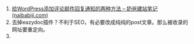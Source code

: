 1. [给WordPress添加评论邮件回复通知的两种方法 – 奶爸建站笔记 (naibabiji.com)](https://blog.naibabiji.com/tutorial/wordpress-ping-lun-you-jian-tong-zhi.html)
2. 去掉eazydoc插件？不利于SEO，有必要改成纯纯的post文章。那么被收录的网址要重定向。
3. 